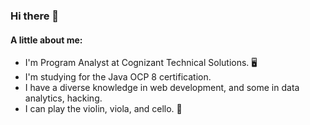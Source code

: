 ### Hi there 👋

#### A little about me:
-  I'm Program Analyst at Cognizant Technical Solutions. 🖥
- I'm studying for the Java OCP 8 certification.
- I have a diverse knowledge in web development, and some in data analytics, hacking.
- I can play the violin, viola, and cello. :violin:

<!--
<div>
<img  src="SFU_CRT_BDG_Pltfrm_Dev_I_RGB.jpg" width="154">
<img src="SFU_CRT_BDG_Admin_RGB.jpg" width="154">
<img src="2020-02_TH-Certification-Badge_JavaScript-Developer-I_RGB.jpg" width="154">
</div>
<div>
<img src="oracle-certified-associate-java-se-8-programmer.png" width="130">
</div>

**fddemora/fddemora** is a ✨ _special_ ✨ repository because its `README.md` (this file) appears on your GitHub profile.

Here are some ideas to get you started:

- 🔭 I’m currently working on ...
- 🌱 I’m currently learning ...
- 👯 I’m looking to collaborate on ...
- 🤔 I’m looking for help with ...
- 💬 Ask me about ...
- 📫 How to reach me: ...
- 😄 Pronouns: ...
- ⚡ Fun fact: ...
-->
